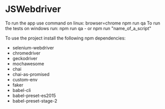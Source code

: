 # JSWebdriver
To run the app use command on linux:  browser=chrome npm run qa
To run the tests on windows run: npm run qa - or npm run "name_of_a_script"

To use the project install the following npm dependencies:
* selenium-webdriver
* chromedriver
* geckodriver
* mochawesome
* chai
* chai-as-promised
* custom-env
* faker
* babel-cli
* babel-preset-es2015
* babel-preset-stage-2
